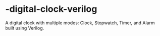 # -digital-clock-verilog
A digital clock with multiple modes: Clock, Stopwatch, Timer, and Alarm built using Verilog.
